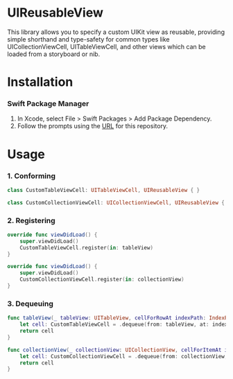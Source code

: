 # UIReusableView
This library allows you to specify a custom UIKit view as reusable, providing simple shorthand and type-safety for common types like UICollectionViewCell, UITableViewCell, and other views which can be loaded from a storyboard or nib.

# Installation

### Swift Package Manager

1. In Xcode, select File > Swift Packages > Add Package Dependency.
1. Follow the prompts using the [URL](https://github.com/ts0l/UIReusableView/) for this repository.

# Usage

### 1. Conforming
```swift
class CustomTableViewCell: UITableViewCell, UIReusableView { }
```
```swift
class CustomCollectionViewCell: UICollectionViewCell, UIReusableView { }
```

### 2. Registering
```swift
override func viewDidLoad() {
    super.viewDidLoad()
    CustomTableViewCell.register(in: tableView)
}
```

```swift
override func viewDidLoad() {
    super.viewDidLoad()
    CustomCollectionViewCell.register(in: collectionView)
}
```

### 3. Dequeuing
```swift
func tableView(_ tableView: UITableView, cellForRowAt indexPath: IndexPath) -> UITableViewCell {
    let cell: CustomTableViewCell = .dequeue(from: tableView, at: indexPath)
    return cell
}
```

```swift
func collectionView(_ collectionView: UICollectionView, cellForItemAt indexPath: IndexPath) -> UICollectionViewCell {
    let cell: CustomCollectionViewCell = .dequeue(from: collectionView, at: indexPath)
    return cell
}
```
